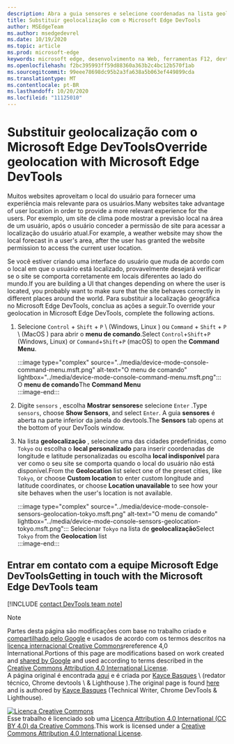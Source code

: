 ```yaml
---
description: Abra a guia sensores e selecione coordenadas na lista geolocalização.
title: Substituir geolocalização com o Microsoft Edge DevTools
author: MSEdgeTeam
ms.author: msedgedevrel
ms.date: 10/19/2020
ms.topic: article
ms.prod: microsoft-edge
keywords: microsoft edge, desenvolvimento na Web, ferramentas F12, devtools
ms.openlocfilehash: f2bc395993ff59d88360a363b2c4bc12b570f1ab
ms.sourcegitcommit: 99eee78698dc95b2a3fa638a5b063ef449899cda
ms.translationtype: MT
ms.contentlocale: pt-BR
ms.lasthandoff: 10/20/2020
ms.locfileid: "11125010"
---
```

<!-- Copyright Kayce Basques 

   Licensed under the Apache License, Version 2.0 (the "License");
   you may not use this file except in compliance with the License.
   You may obtain a copy of the License at

       https://www.apache.org/licenses/LICENSE-2.0

   Unless required by applicable law or agreed to in writing, software
   distributed under the License is distributed on an "AS IS" BASIS,
   WITHOUT WARRANTIES OR CONDITIONS OF ANY KIND, either express or implied.
   See the License for the specific language governing permissions and
   limitations under the License.  -->

# <span data-ttu-id="08cda-104">Substituir geolocalização com o Microsoft Edge DevTools</span><span class="sxs-lookup"><span data-stu-id="08cda-104">Override geolocation with Microsoft Edge DevTools</span></span>  

<span data-ttu-id="08cda-105">Muitos websites aproveitam o local do usuário para fornecer uma experiência mais relevante para os usuários.</span><span class="sxs-lookup"><span data-stu-id="08cda-105">Many websites take advantage of user location in order to provide a more relevant experience for the users.</span></span>  <span data-ttu-id="08cda-106">Por exemplo, um site de clima pode mostrar a previsão local na área de um usuário, após o usuário conceder a permissão de site para acessar a localização do usuário atual.</span><span class="sxs-lookup"><span data-stu-id="08cda-106">For example, a weather website may show the local forecast in a user's area, after the user has granted the website permission to access the current user location.</span></span>  

<!--todo: add link to user location section when available -->  

<span data-ttu-id="08cda-107">Se você estiver criando uma interface do usuário que muda de acordo com o local em que o usuário está localizado, provavelmente desejará verificar se o site se comporta corretamente em locais diferentes ao lado do mundo.</span><span class="sxs-lookup"><span data-stu-id="08cda-107">If you are building a UI that changes depending on where the user is located, you probably want to make sure that the site behaves correctly in different places around the world.</span></span>  <span data-ttu-id="08cda-108">Para substituir a localização geográfica no Microsoft Edge DevTools, conclua as ações a seguir.</span><span class="sxs-lookup"><span data-stu-id="08cda-108">To override your geolocation in Microsoft Edge DevTools, complete the following actions.</span></span>  

1.  <span data-ttu-id="08cda-109">Selecione `Control` + `Shift` + `P` \ (Windows, Linux \) ou `Command` + `Shift` + `P` \ (MacOS \) para abrir o **menu de comando**.</span><span class="sxs-lookup"><span data-stu-id="08cda-109">Select `Control`+`Shift`+`P` \(Windows, Linux\) or `Command`+`Shift`+`P` \(macOS\) to open the **Command Menu**.</span></span>  
    
    :::image type="complex" source="../media/device-mode-console-command-menu.msft.png" alt-text="O menu de comando" lightbox="../media/device-mode-console-command-menu.msft.png":::
       <span data-ttu-id="08cda-111">O **menu de comando**</span><span class="sxs-lookup"><span data-stu-id="08cda-111">The **Command Menu**</span></span>  
    :::image-end:::  
    
1.  <span data-ttu-id="08cda-112">Digite `sensors` , escolha **Mostrar sensores**e selecione `Enter` .</span><span class="sxs-lookup"><span data-stu-id="08cda-112">Type `sensors`, choose **Show Sensors**, and select `Enter`.</span></span>  <span data-ttu-id="08cda-113">A guia **sensores** é aberta na parte inferior da janela do devtools.</span><span class="sxs-lookup"><span data-stu-id="08cda-113">The **Sensors** tab opens at the bottom of your DevTools window.</span></span>  
1.  <span data-ttu-id="08cda-114">Na lista **geolocalização** , selecione uma das cidades predefinidas, como `Tokyo` ou escolha o **local personalizado** para inserir coordenadas de longitude e latitude personalizadas ou escolha **local indisponível** para ver como o seu site se comporta quando o local do usuário não está disponível.</span><span class="sxs-lookup"><span data-stu-id="08cda-114">From the **Geolocation** list select one of the preset cities, like `Tokyo`, or choose **Custom location** to enter custom longitude and latitude coordinates, or choose **Location unavailable** to see how your site behaves when the user's location is not available.</span></span>  
    
    :::image type="complex" source="../media/device-mode-console-sensors-geolocation-tokyo.msft.png" alt-text="O menu de comando" lightbox="../media/device-mode-console-sensors-geolocation-tokyo.msft.png":::
       <span data-ttu-id="08cda-116">Selecionar `Tokyo` na lista de **geolocalização**</span><span class="sxs-lookup"><span data-stu-id="08cda-116">Select `Tokyo` from the **Geolocation** list</span></span>  
    :::image-end:::  
    
## <span data-ttu-id="08cda-117">Entrar em contato com a equipe Microsoft Edge DevTools</span><span class="sxs-lookup"><span data-stu-id="08cda-117">Getting in touch with the Microsoft Edge DevTools team</span></span>

[!INCLUDE [contact DevTools team note](../includes/contact-devtools-team-note.md)]  

<!-- links -->  

<!--[WebFundamentalsNativeHardwareUserLocationIndex]: /web/fundamentals/native-hardware/user-location/index "User Location"  -->  

> [!NOTE]
> <span data-ttu-id="08cda-118">Partes desta página são modificações com base no trabalho criado e [compartilhado pelo Google][GoogleSitePolicies] e usados de acordo com os termos descritos na [licença internacional Creative Commons][CCA4IL]rereference 4,0 International.</span><span class="sxs-lookup"><span data-stu-id="08cda-118">Portions of this page are modifications based on work created and [shared by Google][GoogleSitePolicies] and used according to terms described in the [Creative Commons Attribution 4.0 International License][CCA4IL].</span></span>  
> <span data-ttu-id="08cda-119">A página original é encontrada [aqui](https://developers.google.com/web/tools/chrome-devtools/device-mode/geolocation) e é criada por [Kayce Basques][KayceBasques] \ (redator técnico, Chrome devtools \ & Lighthouse \).</span><span class="sxs-lookup"><span data-stu-id="08cda-119">The original page is found [here](https://developers.google.com/web/tools/chrome-devtools/device-mode/geolocation) and is authored by [Kayce Basques][KayceBasques] \(Technical Writer, Chrome DevTools \& Lighthouse\).</span></span>  

[![Licença Creative Commons][CCby4Image]][CCA4IL]  
<span data-ttu-id="08cda-121">Esse trabalho é licenciado sob uma [Licença Attribution 4.0 International (CC BY 4.0) da Creative Commons][CCA4IL].</span><span class="sxs-lookup"><span data-stu-id="08cda-121">This work is licensed under a [Creative Commons Attribution 4.0 International License][CCA4IL].</span></span>  

[CCA4IL]: https://creativecommons.org/licenses/by/4.0  
[CCby4Image]: https://i.creativecommons.org/l/by/4.0/88x31.png  
[GoogleSitePolicies]: https://developers.google.com/terms/site-policies  
[KayceBasques]: https://developers.google.com/web/resources/contributors/kaycebasques  
